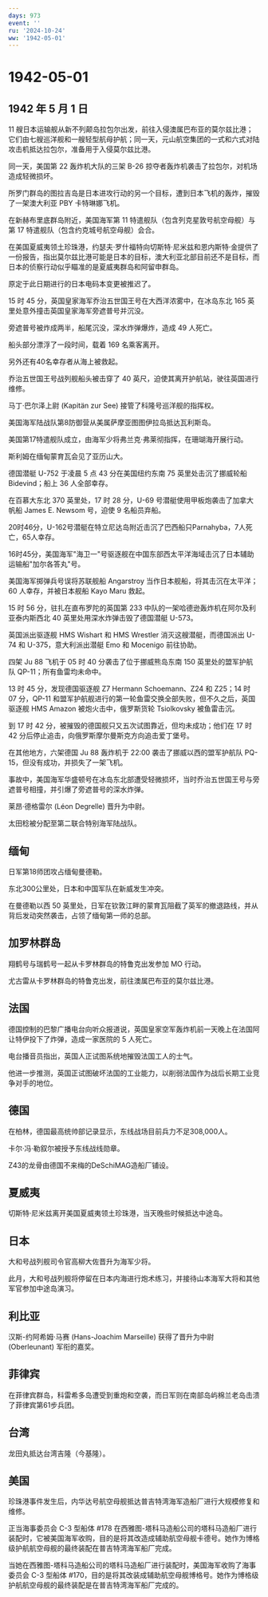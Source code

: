 ```yaml
---
days: 973
event: ''
ru: '2024-10-24'
ww: '1942-05-01'
---
```


# 1942-05-01

## 1942 年 5 月 1 日

11
艘日本运输舰从新不列颠岛拉包尔出发，前往入侵澳属巴布亚的莫尔兹比港；它们由七艘巡洋舰和一艘轻型航母护航；同一天，元山航空集团的一式和六式对陆攻击机抵达拉包尔，准备用于入侵莫尔兹比港。

同一天，美国第 22 轰炸机大队的三架 B-26
掠夺者轰炸机袭击了拉包尔，对机场造成轻微损坏。

所罗门群岛的图拉吉岛是日本进攻行动的另一个目标，遭到日本飞机的轰炸，摧毁了一架澳大利亚
PBY 卡特琳娜飞机。

在新赫布里底群岛附近，美国海军第 11
特遣舰队（包含列克星敦号航空母舰）与第 17
特遣舰队（包含约克城号航空母舰）会合。

在美国夏威夷领土珍珠港，约瑟夫·罗什福特向切斯特·尼米兹和恩内斯特·金提供了一份报告，指出莫尔兹比港可能是日本的目标，澳大利亚北部目前还不是目标，而日本的侦察行动似乎瞄准的是夏威夷群岛和阿留申群岛。

原定于此日期进行的日本电码本变更被推迟了。

15 时 45 分，英国皇家海军乔治五世国王号在大西洋浓雾中，在冰岛东北 165
英里处意外撞击英国皇家海军旁遮普号并沉没。

旁遮普号被炸成两半，船尾沉没，深水炸弹爆炸，造成 49 人死亡。

船头部分漂浮了一段时间，载着 169 名乘客离开。

另外还有40名幸存者从海上被救起。

乔治五世国王号战列舰船头被击穿了 40
英尺，迫使其离开护航站，驶往英国进行维修。

马丁·巴尔泽上尉 (Kapitän zur See) 接管了科隆号巡洋舰的指挥权。

美国海军陆战队第8防御营从美属萨摩亚图图伊拉岛抵达瓦利斯岛。

美国第17特遣舰队成立，由海军少将弗兰克·弗莱彻指挥，在珊瑚海开展行动。

斯利姆在缅甸蒙育瓦会见了亚历山大。

德国潜艇 U-752 于凌晨 5 点 43 分在美国纽约东南 75 英里处击沉了挪威轮船
Bidevind；船上 36 人全部幸存。

在百慕大东北 370 英里处，17 时 28 分，U-69
号潜艇使用甲板炮袭击了加拿大帆船 James E. Newsom 号，迫使 9 名船员弃船。

20时46分，U-162号潜艇在特立尼达岛附近击沉了巴西船只Parnahyba，7人死亡，65人幸存。

16时45分，美国海军"海卫一"号驱逐舰在中国东部西太平洋海域击沉了日本辅助运输船"加尔各答丸"号。

美国海军掷弹兵号误将苏联舰船 Angarstroy
当作日本舰船，将其击沉在太平洋；60 人幸存，并被日本舰船 Kayo Maru 救起。

15 时 56 分，驻扎在直布罗陀的英国第 233
中队的一架哈德逊轰炸机在阿尔及利亚泰内斯西北 40
英里处用深水炸弹击毁了德国潜艇 U-573。

英国派出驱逐舰 HMS Wishart 和 HMS Wrestler 消灭这艘潜艇，而德国派出 U-74
和 U-375，意大利派出潜艇 Emo 和 Mocenigo 前往协助。

四架 Ju 88 飞机于 05 时 40 分袭击了位于挪威熊岛东南 150
英里处的盟军护航队 QP-11；所有鱼雷均未命中。

13 时 45 分，发现德国驱逐舰 Z7 Hermann Schoemann、Z24 和 Z25；14 时 07
分，QP-11
和盟军护航舰进行的第一轮鱼雷交换全部失败，但不久之后，英国驱逐舰 HMS
Amazon 被炮火击中，俄罗斯货轮 Tsiolkovsky 被鱼雷击沉。

到 17 时 42 分，被摧毁的德国舰只又五次试图靠近，但均未成功；他们在 17 时
42 分后停止追击，向俄罗斯摩尔曼斯克方向追击爱丁堡号。

在其他地方，六架德国 Ju 88 轰炸机于 22:00 袭击了挪威以西的盟军护航队
PQ-15，但没有成功，并损失了一架飞机。

事故中，美国海军华盛顿号在冰岛东北部遭受轻微损坏，当时乔治五世国王号与旁遮普号相撞，并引爆了旁遮普号的深水炸弹。

莱昂·德格雷尔 (Léon Degrelle) 晋升为中尉。

太田稔被分配至第二联合特别海军陆战队。

## 缅甸

日军第18师团攻占缅甸曼德勒。

东北300公里处，日本和中国军队在新威发生冲突。

在曼德勒以西 50
英里处，日军在钦敦江畔的蒙育瓦阻截了英军的撤退路线，并从背后发动突然袭击，占领了缅甸第一师的总部。

## 加罗林群岛

翔鹤号与瑞鹤号一起从卡罗林群岛的特鲁克出发参加 MO 行动。

尤古雷从卡罗林群岛的特鲁克出发，前往澳属巴布亚的莫尔兹比港。

## 法国

德国控制的巴黎广播电台向听众报道说，英国皇家空军轰炸机前一天晚上在法国阿让特伊投下了炸弹，造成一家医院的
5 人死亡。

电台播音员指出，英国人正试图系统地摧毁法国工人的士气。

他进一步推测，英国正试图破坏法国的工业能力，以削弱法国作为战后长期工业竞争对手的地位。

## 德国

在柏林，德国最高统帅部记录显示，东线战场目前兵力不足308,000人。

卡尔·冯·勒叙尔被授予东线战线勋章。

Z43的龙骨由德国不来梅的DeSchiMAG造船厂铺设。

## 夏威夷

切斯特·尼米兹离开美国夏威夷领土珍珠港，当天晚些时候抵达中途岛。

## 日本

大和号战列舰司令官高柳大佐晋升为海军少将。

此月，大和号战列舰将停留在日本内海进行炮术练习，并接待山本海军大将和其他军官参加中途岛演习。

## 利比亚

汉斯-约阿希姆·马赛 (Hans-Joachim Marseille) 获得了晋升为中尉
(Oberleunant) 军衔的嘉奖。

## 菲律宾

在菲律宾群岛，科雷希多岛遭受到重炮和空袭，而日军则在南部岛屿棉兰老岛击溃了菲律宾第61步兵团。

## 台湾

龙田丸抵达台湾吉隆（今基隆）。

## 美国

珍珠港事件发生后，内华达号航空母舰抵达普吉特湾海军造船厂进行大规模修复和维修。

正当海事委员会 C-3 型船体 #178
在西雅图-塔科马造船公司的塔科马造船厂进行装配时，它被美国海军收购，目的是将其改造成辅助航空母舰卡德号。她作为博格级护航航空母舰的最终装配在普吉特湾海军船厂完成。

当她在西雅图-塔科马造船公司的塔科马造船厂进行装配时，美国海军收购了海事委员会
C-3 型船体
#170，目的是将其改装成辅助航空母舰博格号。她作为博格级护航航空母舰的最终装配是在普吉特湾海军船厂完成的。